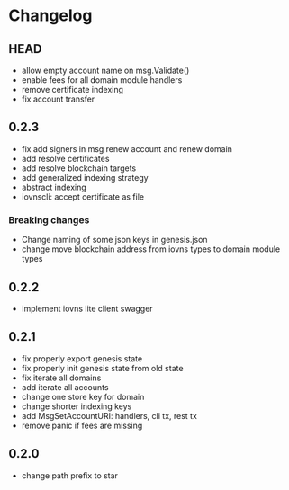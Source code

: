 # Changelog 

## HEAD

- allow empty account name on msg.Validate()
- enable fees for all domain module handlers
- remove certificate indexing
- fix account transfer

## 0.2.3

- fix add signers in msg renew account and renew domain
- add resolve certificates
- add resolve blockchain targets
- add generalized indexing strategy
- abstract indexing 
- iovnscli: accept certificate as file

### Breaking changes

- Change naming of some json keys in genesis.json
- change move blockchain address from iovns types to domain module types

## 0.2.2

- implement iovns lite client swagger

## 0.2.1

- fix properly export genesis state
- fix properly init genesis state from old state
- fix iterate all domains
- add iterate all accounts
- change one store key for domain
- change shorter indexing keys
- add MsgSetAccountURI: handlers, cli tx, rest tx
- remove panic if fees are missing

## 0.2.0

- change path prefix to star
